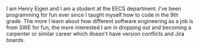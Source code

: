 I am Henry Eigen and I am a student at the EECS department. I've been programming for fun ever since I taught myself how to code in the 9th grade. The more I learn about how different software engineering as a job is from SWE for fun, the more interested I am in dropping out and becoming a carpenter or similar career which doesn't have version conflicts and Jira boards.